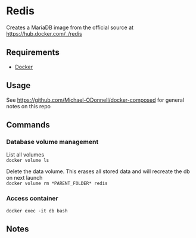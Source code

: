 # Redis
Creates a MariaDB image from the official source at https://hub.docker.com/_/redis

## Requirements
- [Docker](https://docs.docker.com/install/)

## Usage
See https://github.com/Michael-ODonnell/docker-composed for general notes on this repo

## Commands
### Database volume management
List all volumes  
`docker volume ls`  
  
Delete the data volume. This erases all stored data and will recreate the db on next launch  
`docker volume rm *PARENT_FOLDER* redis`  
  
### Access container  
`docker exec -it db bash`  

## Notes

